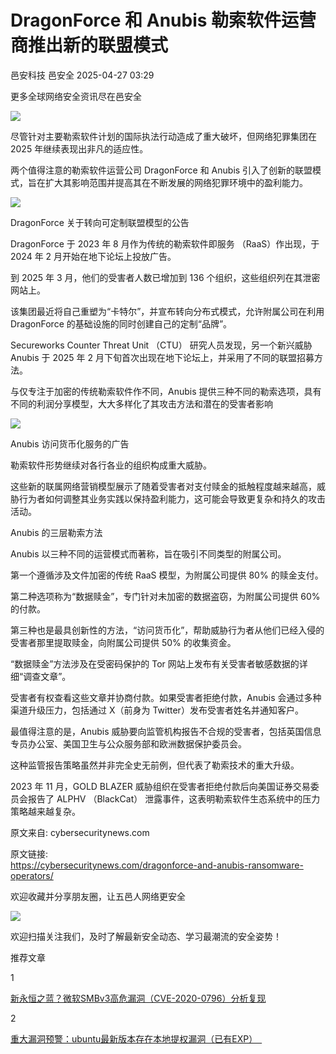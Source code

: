 #  DragonForce 和 Anubis 勒索软件运营商推出新的联盟模式   
邑安科技  邑安全   2025-04-27 03:29  
  
更多全球网络安全资讯尽在邑安全  
  
![](https://mmbiz.qpic.cn/mmbiz_png/1N39PtINn8v4TWNX2h42Wqr4VEqehAytx2sqSCdd3oetGaWMj1FGFDypahWd8AHlqiaZ0ugBIJDWyfOkMCVjlAw/640?wx_fmt=png&from=appmsg "")  
  
尽管针对主要勒索软件计划的国际执法行动造成了重大破坏，但网络犯罪集团在 2025 年继续表现出非凡的适应性。  
  
两个值得注意的勒索软件运营公司 DragonForce 和 Anubis 引入了创新的联盟模式，旨在扩大其影响范围并提高其在不断发展的网络犯罪环境中的盈利能力。  
  
![](https://mmbiz.qpic.cn/mmbiz_png/1N39PtINn8v4TWNX2h42Wqr4VEqehAytIVKMmn2RwcSBQxf47Oo1XohSRfvP1OsVeGVnArnKp0iauvDkxO3ibBZA/640?wx_fmt=png&from=appmsg "")  
  
DragonForce 关于转向可定制联盟模型的公告  
  
DragonForce 于 2023 年 8 月作为传统的勒索软件即服务 （RaaS）作出现，于 2024 年 2 月开始在地下论坛上投放广告。  
  
到 2025 年 3 月，他们的受害者人数已增加到 136 个组织，这些组织列在其泄密网站上。  
  
该集团最近将自己重塑为“卡特尔”，并宣布转向分布式模式，允许附属公司在利用 DragonForce 的基础设施的同时创建自己的定制“品牌”。  
  
Secureworks Counter Threat Unit （CTU） 研究人员发现，另一个新兴威胁 Anubis 于 2025 年 2 月下旬首次出现在地下论坛上，并采用了不同的联盟招募方法。  
  
与仅专注于加密的传统勒索软件作不同，Anubis 提供三种不同的勒索选项，具有不同的利润分享模型，大大多样化了其攻击方法和潜在的受害者影响  
  
![](https://mmbiz.qpic.cn/mmbiz_png/1N39PtINn8v4TWNX2h42Wqr4VEqehAyt8Gdpzhia8ozN4ZTiamYF0ibr1FaMhAonSbbLDaHA26SORaVnFQ19NmrsA/640?wx_fmt=png&from=appmsg "")  
  
Anubis 访问货币化服务的广告  
  
勒索软件形势继续对各行各业的组织构成重大威胁。  
  
这些新的联属网络营销模型展示了随着受害者对支付赎金的抵触程度越来越高，威胁行为者如何调整其业务实践以保持盈利能力，这可能会导致更复杂和持久的攻击活动。  
  
Anubis 的三层勒索方法  
  
Anubis 以三种不同的运营模式而著称，旨在吸引不同类型的附属公司。  
  
第一个遵循涉及文件加密的传统 RaaS 模型，为附属公司提供 80% 的赎金支付。  
  
第二种选项称为“数据赎金”，专门针对未加密的数据盗窃，为附属公司提供 60% 的付款。  
  
第三种也是最具创新性的方法，“访问货币化”，帮助威胁行为者从他们已经入侵的受害者那里提取赎金，向附属公司提供 50% 的收集资金。  
  
“数据赎金”方法涉及在受密码保护的 Tor 网站上发布有关受害者敏感数据的详细“调查文章”。  
  
受害者有权查看这些文章并协商付款。如果受害者拒绝付款，Anubis 会通过多种渠道升级压力，包括通过 X（前身为 Twitter）发布受害者姓名并通知客户。  
  
最值得注意的是，Anubis 威胁要向监管机构报告不合规的受害者，包括英国信息专员办公室、美国卫生与公众服务部和欧洲数据保护委员会。  
  
这种监管报告策略虽然并非完全史无前例，但代表了勒索技术的重大升级。  
  
2023 年 11 月，GOLD BLAZER 威胁组织在受害者拒绝付款后向美国证券交易委员会报告了 ALPHV （BlackCat） 泄露事件，这表明勒索软件生态系统中的压力策略越来越复杂。  
  
原文来自: cybersecuritynews.com  
  
原文链接:   
https://cybersecuritynews.com/dragonforce-and-anubis-ransomware-operators/  
  
欢迎收藏并分享朋友圈，让五邑人网络更安全  
  
![](https://mmbiz.qpic.cn/mmbiz_jpg/1N39PtINn8tD9ic928O6vIrMg4fuib48e1TsRj9K9Cz7RZBD2jjVZcKm1N4QrZ4bwBKZic5crOdItOcdDicPd3yBSg/640?wx_fmt=jpeg "")  
  
欢迎扫描关注我们，及时了解最新安全动态、学习最潮流的安全姿势！  
  
推荐文章  
  
1  
  
[新永恒之蓝？微软SMBv3高危漏洞（CVE-2020-0796）分析复现](http://mp.weixin.qq.com/s?__biz=MzUyMzczNzUyNQ==&mid=2247488913&idx=1&sn=acbf595a4a80dcaba647c7a32fe5e06b&chksm=fa39554bcd4edc5dc90019f33746404ab7593dd9d90109b1076a4a73f2be0cb6fa90e8743b50&scene=21#wechat_redirect)  
  
  
2  
  
[重大漏洞预警：ubuntu最新版本存在本地提权漏洞（已有EXP）　](http://mp.weixin.qq.com/s?__biz=MzUyMzczNzUyNQ==&mid=2247483652&idx=1&sn=b2f2ec90db499e23cfa252e9ee743265&chksm=fa3941decd4ec8c83a268c3480c354a621d515262bcbb5f35e1a2dde8c828bdc7b9011cb5072&scene=21#wechat_redirect)  
  
  
  
